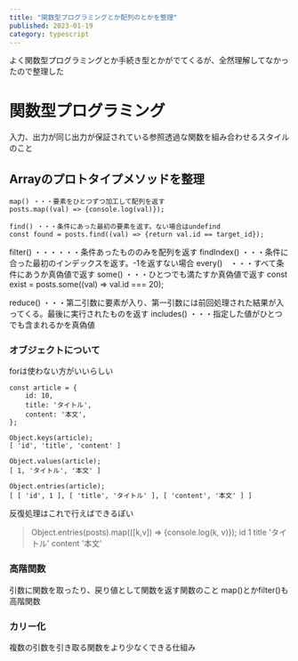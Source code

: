 ```yaml
---
title: "関数型プログラミングとか配列のとかを整理"
published: 2023-01-19
category: typescript
---
```


よく関数型プログラミングとか手続き型とかがでてくるが、全然理解してなかったので整理した

# 関数型プログラミング
入力、出力が同じ出力が保証されている参照透過な関数を組み合わせるスタイルのこと

## Arrayのプロトタイプメソッドを整理

```
map() ・・・要素をひとつずつ加工して配列を返す
posts.map((val) => {console.log(val)});

find() ・・・条件にあった最初の要素を返す。ない場合はundefind
const found = posts.find((val) => {return val.id == target_id});
```

filter() ・・・・・・条件あったもののみを配列を返す
findIndex() ・・・条件に合った最初のインデックスを返す。-1を返すない場合
every()　・・・すべて条件にあうか真偽値で返す
some() ・・・ひとつでも満たすか真偽値で返す
const exist = posts.some((val) => val.id === 20);

reduce() ・・・第二引数に要素が入り、第一引数には前回処理された結果が入ってくる。最後に実行されたものを返す
includes() ・・・指定した値がひとつでも含まれるかを真偽値

### オブジェクトについて
forは使わない方がいいらしい

```
const article = {
    id: 10,
    title: 'タイトル',
    content: '本文',
};

Object.keys(article);
[ 'id', 'title', 'content' ]

Object.values(article);
[ 1, 'タイトル', '本文' ]

Object.entries(article);
[ [ 'id', 1 ], [ 'title', 'タイトル' ], [ 'content', '本文' ] ]
```

反復処理はこれで行えばできるぽい
> Object.entries(posts).map(([k,v]) => {console.log(k, v)});
id 1
title 'タイトル'
content '本文'

### 高階関数
引数に関数を取ったり、戻り値として関数を返す関数のこと
map()とかfilter()も高階関数


### カリー化
複数の引数を引き取る関数をより少なくできる仕組み

